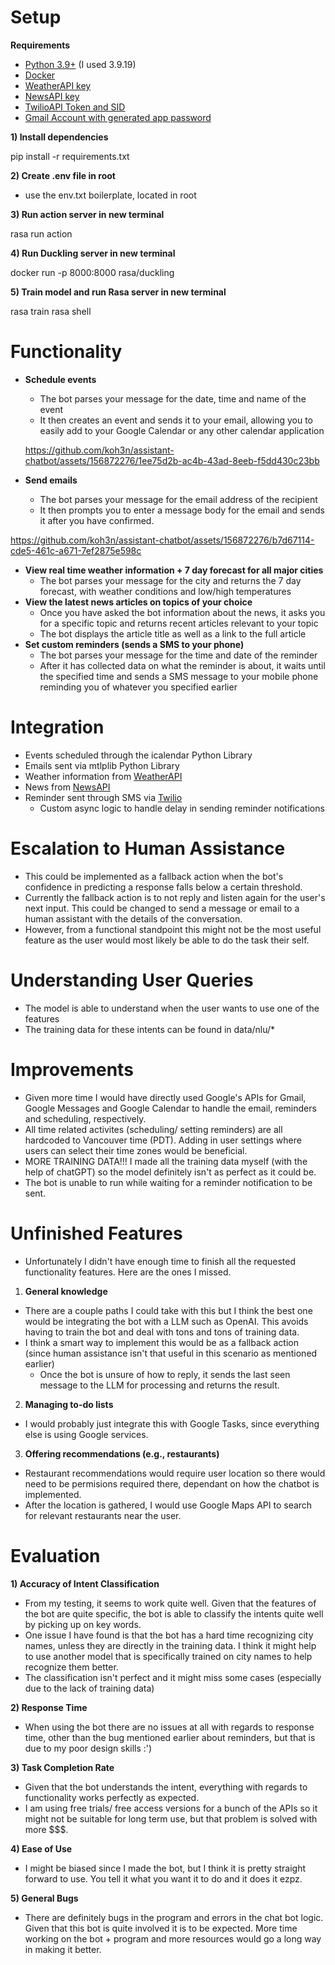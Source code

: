 # Setup
**Requirements**
- [Python 3.9+](https://www.python.org/downloads/) (I used 3.9.19)
- [Docker](https://www.docker.com/)
- [WeatherAPI key](https://www.weatherapi.com/)
- [NewsAPI key](https://newsapi.org/)
- [TwilioAPI Token and SID](https://www.twilio.com/en-us)
- [Gmail Account with generated app password](https://myaccount.google.com/u/1/apppasswords)
  
**1) Install dependencies**

pip install -r requirements.txt

**2) Create .env file in root**

- use the env.txt boilerplate, located in root 

**3) Run action server in new terminal**

rasa run action

**4) Run Duckling server in new terminal**

docker run -p 8000:8000 rasa/duckling

**5) Train model and run Rasa server in new terminal**

rasa train
rasa shell

# Functionality
- **Schedule events**
  - The bot parses your message for the date, time and name of the event
  - It then creates an event and sends it to your email, allowing you to easily add to your Google Calendar or any other calendar application
    
  https://github.com/koh3n/assistant-chatbot/assets/156872276/1ee75d2b-ac4b-43ad-8eeb-f5dd430c23bb

- **Send emails**
  - The bot parses your message for the email address of the recipient
  - It then prompts you to enter a message body for the email and sends it after you have confirmed.
 
https://github.com/koh3n/assistant-chatbot/assets/156872276/b7d67114-cde5-461c-a671-7ef2875e598c

- **View real time weather information + 7 day forecast for all major cities**
  - The bot parses your message for the city and returns the 7 day forecast, with weather conditions and low/high temperatures
- **View the latest news articles on topics of your choice**
  - Once you have asked the bot information about the news, it asks you for a specific topic and returns recent articles relevant to your topic
  - The bot displays the article title as well as a link to the full article    
- **Set custom reminders (sends a SMS to your phone)**
  - The bot parses your message for the time and date of the reminder
  - After it has collected data on what the reminder is about, it waits until the specified time and sends a SMS message to your mobile phone reminding you of whatever you specified earlier

# Integration
- Events scheduled through the icalendar Python Library
- Emails sent via mtlplib Python Library
- Weather information from [WeatherAPI](https://www.weatherapi.com/)
- News from [NewsAPI](https://newsapi.org/)
- Reminder sent through SMS via [Twilio](https://www.twilio.com/en-us)
  - Custom async logic to handle delay in sending reminder notifications

# Escalation to Human Assistance
- This could be implemented as a fallback action when the bot's confidence in predicting a response falls below a certain threshold.
- Currently the fallback action is to not reply and listen again for the user's next input. This could be changed to send a message or email to a human assistant with the details of the conversation.
- However, from a functional standpoint this might not be the most useful feature as the user would most likely be able to do the task their self.
  
# Understanding User Queries
- The model is able to understand when the user wants to use one of the features
- The training data for these intents can be found in data/nlu/*
  
# Improvements
- Given more time I would have directly used Google's APIs for Gmail, Google Messages and Google Calendar to handle the email, reminders and scheduling, respectively. 
- All time related activites (scheduling/ setting reminders) are all hardcoded to Vancouver time (PDT). Adding in user settings where users can select their time zones would be beneficial.
- MORE TRAINING DATA!!! I made all the training data myself (with the help of chatGPT) so the model definitely isn't as perfect as it could be.
- The bot is unable to run while waiting for a reminder notification to be sent.

# Unfinished Features
- Unfortunately I didn't have enough time to finish all the requested functionality features. Here are the ones I missed.
1) **General knowledge**
  - There are a couple paths I could take with this but I think the best one would be integrating the bot with a LLM such as OpenAI. This avoids having to train the bot and deal with tons and tons of training data.
  - I think a smart way to implement this would be as a fallback action (since human assistance isn't that useful in this scenario as mentioned earlier)
    - Once the bot is unsure of how to reply, it sends the last seen message to the LLM for processing and returns the result.
      
2) **Managing to-do lists**
  - I would probably just integrate this with Google Tasks, since everything else is using Google services.
    
3) **Offering recommendations (e.g., restaurants)**
  - Restaurant recommendations would require user location so there would need to be permisions required there, dependant on how the chatbot is implemented.
  - After the location is gathered, I would use Google Maps API to search for relevant restaurants near the user.

# Evaluation

**1) Accuracy of Intent Classification**
  - From my testing, it seems to work quite well. Given that the features of the bot are quite specific, the bot is able to classify the intents quite well by picking up on key words.
  - One issue I have found is that the bot has a hard time recognizing city names, unless they are directly in the training data. I think it might help to use another model that is specifically trained on city names to help recognize them better.
  - The classification isn't perfect and it might miss some cases (especially due to the lack of training data) 

**2) Response Time**
  - When using the bot there are no issues at all with regards to response time, other than the bug mentioned earlier about reminders, but that is due to my poor design skills :')

**3) Task Completion Rate**
  - Given that the bot understands the intent, everything with regards to functionality works perfectly as expected.
  - I am using free trials/ free access versions for a bunch of the APIs so it might not be suitable for long term use, but that problem is solved with more $$$.
    
**4) Ease of Use**
  - I might be biased since I made the bot, but I think it is pretty straight forward to use. You tell it what you want it to do and it does it ezpz.

**5) General Bugs**
  - There are definitely bugs in the program and errors in the chat bot logic. Given that this bot is quite involved it is to be expected. More time working on the bot + program and more resources would go a long way in making it better.
